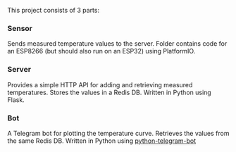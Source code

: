 This project consists of 3 parts:

### Sensor
Sends measured temperature values to the server. Folder contains code for an ESP8266 (but should also run on an ESP32) using PlatformIO.

### Server
Provides a simple HTTP API for adding and retrieving measured temperatures. Stores the values in a Redis DB. Written in Python using Flask.

### Bot
A Telegram bot for plotting the temperature curve. Retrieves the values from the same Redis DB. Written in Python using [python-telegram-bot](https://github.com/python-telegram-bot/python-telegram-bot)
